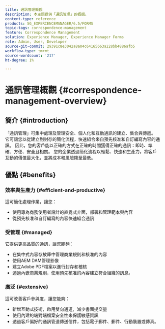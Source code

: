 ```yaml
---
title: 通訊管理概觀
description: 本主題提供「通訊管理」的概觀。
content-type: reference
products: SG_EXPERIENCEMANAGER/6.5/FORMS
topic-tags: correspondence-management
feature: Correspondence Management
solution: Experience Manager, Experience Manager Forms
role: Admin, User, Developer
source-git-commit: 29391c8e3042a8a04c64165663a228bb4886afb5
workflow-type: tm+mt
source-wordcount: '217'
ht-degree: 1%

---
```


# 通訊管理概觀 {#correspondence-management-overview}

## 簡介 {#introduction}

「通訊管理」可集中處理及管理安全、個人化和互動通訊的建立、集合與傳遞。 它可讓您以從建立到封存的簡化流程，快速組合來自預先核准和自訂編寫內容的通訊。 因此，您的客戶能以正確的方式在正確的時間獲得正確的通訊：即時、準確、方便、安全且相關。 您的企業透過簡化流程以輕鬆、快速和生產力，將客戶互動的價值最大化，並將成本和風險降至最低。

## 優點 {#benefits}

### 效率與生產力 {#efficient-and-productive}

這可簡化處理作業，讓您：

* 使用專為商務使用者設計的直覺式介面，部署和管理範本與內容
* 從預先核准和自訂編寫的內容快速組合通訊

### 受管理 {#managed}

它提供更高品質的通訊，讓您能夠：

* 在集中式內容存放庫中管理商業規則和核准的內容
* 使用AEM DAM管理影像
* 建立Adobe PDF檔案以進行封存和稽核
* 透過內嵌商業規則，使用預先核准的內容建立符合組織的訊息。

### 廣泛 {#extensive}

這可改善客戶參與度，讓您能夠：

* 新增互動式技術，啟用雙向通道，減少書面提交量
* 使用內建的端對端檔案安全性來保護敏感資訊
* 透過客戶偏好的通訊管道傳送信件，包括電子郵件、郵件、行動裝置或傳真。
